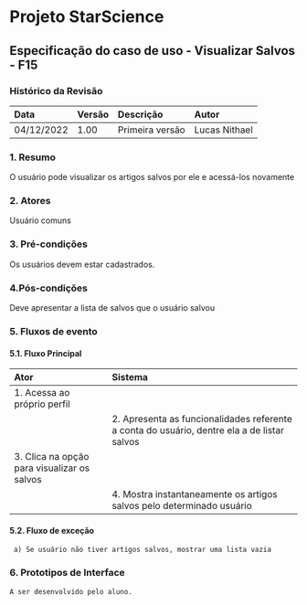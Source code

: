 ﻿# **Projeto StarScience**

## Especificação do caso de uso - Visualizar Salvos - F15
### Histórico da Revisão 

|  Data  | Versão | Descrição | Autor |
|:-------|:-------|:----------|:------|
| 04/12/2022 | 1.00 | Primeira versão | Lucas Nithael |

### 1. Resumo 

O usuário pode visualizar os artigos salvos por ele e acessá-los novamente

### 2. Atores 

Usuário comuns

### 3. Pré-condições

Os usuários devem estar cadastrados.

### 4.Pós-condições

Deve apresentar a lista de salvos que o usuário salvou

### 5. Fluxos de evento

#### 5.1. Fluxo Principal 
|  Ator  | Sistema |
|:-------|:------- |
|1.  Acessa ao próprio perfil|
||2.  Apresenta as funcionalidades referente a conta do usuário, dentre ela a de listar salvos||
|3. Clica na opção para visualizar os salvos||
||4. Mostra instantaneamente os artigos salvos pelo determinado usuário||


#### 5.2. Fluxo de exceção
     a) Se usuário não tiver artigos salvos, mostrar uma lista vazia            
        
### 6. Prototipos de Interface

`A ser desenvolvido pelo aluno.`
